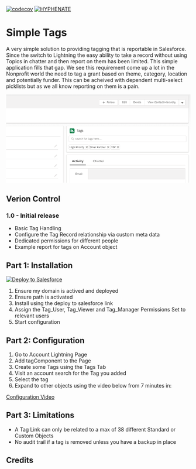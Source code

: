 [![codecov](https://codecov.io/gh/HYPHENATE/SimpleTags/branch/master/graph/badge.svg)](https://codecov.io/gh/HYPHENATE/SimpleTags)
[![HYPHENATE](https://circleci.com/gh/HYPHENATE/SimpleTags.svg?style=svg&&circle-token=297c83f424a06b21dc3b4fa042318223464f67d7)](https://circleci.com/gh/HYPHENATE/SimpleTags)

# Simple Tags
A very simple solution to providing tagging that is reportable in Salesforce. Since the switch to Lightning the easy ability to take a record without using Topics in chatter and then report on them has been limited. This simple application fills that gap. We see this requirement come up a lot in the Nonprofit world the need to tag a grant based on theme, category, location and potentially funder. This can be acheived with dependent multi-select picklists but as we all know reporting on them is a pain.

<img src="https://github.com/HYPHENATE/SimpleTags/blob/master/SimpleTags.png?raw=true" width="800px"/>

## Verion Control

### 1.0 - Initial release
- Basic Tag Handling
- Configure the Tag Record relationship via custom meta data
- Dedicated permissions for different people
- Example report for tags on Account object

## Part 1: Installation

<a href="https://githubsfdeploy.herokuapp.com?owner=HYPHENATE&repo=SimpleTags">
  <img alt="Deploy to Salesforce"
       src="https://raw.githubusercontent.com/afawcett/githubsfdeploy/master/deploy.png">
</a>

1. Ensure my domain is actived and deployed
2. Ensure path is activated
3. Install using the deploy to salesforce link
4. Assign the Tag_User, Tag_Viewer and Tag_Manager Permissions Set to relevant users
5. Start configuration

## Part 2: Configuration

1. Go to Account Lightning Page
2. Add tagComponent to the Page
3. Create some Tags using the Tags Tab
4. Visit an account search for the Tag you added
5. Select the tag
6. Expand to other objects using the video below from 7 minutes in:

<a href="https://web.microsoftstream.com/video/41b0fcca-337e-4eb4-aaf1-525764d6453d">Configuration Video</a>

## Part 3: Limitations
- A Tag Link can only be related to a max of 38 different Standard or Custom Objects
- No audit trail if a tag is removed unless you have a backup in place

## Credits

